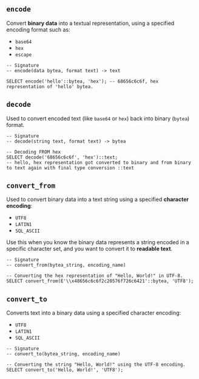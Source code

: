 ## `encode`
Convert **binary data** into a textual representation, using a specified encoding format such as:
- `base64`
- `hex`
- `escape`
```PostgreSQL
-- Signature
-- encode(data bytea, format text) -> text

SELECT encode('hello'::bytea, 'hex'); -- 68656c6c6f, hex representation of 'hello' bytea.
```
## `decode`
Used to convert encoded text (like `base64` or `hex`) back into binary (`bytea`) format.
```PostgreSQL
-- Signature
-- decode(string text, format text) -> bytea

-- Decoding FROM hex
SELECT decode('68656c6c6f', 'hex')::text;
-- hello, hex representation got converted to binary and from binary to text again with final type conversion ::text
```
## `convert_from`
Used to convert binary data into a text string using a specified **character encoding**:
- `UTF8`
- `LATIN1`
- `SQL_ASCII`

Use this when you know the binary data represents a string encoded in a specific character set, and you want to convert it to **readable text**.

```PostgreSQL
-- Signature
-- convert_from(bytea_string, encoding_name)

-- Converting the hex representation of "Hello, World!" in UTF-8.
SELECT convert_from(E'\\x48656c6c6f2c20576f726c6421'::bytea, 'UTF8');
```
## `convert_to`
Converts text into a binary data using a specified character encoding:
- `UTF8`
- `LATIN1`
- `SQL_ASCII`

```PostgreSQL
-- Signature
-- convert_to(bytea_string, encoding_name)

-- Converting the string "Hello, World!" using the UTF-8 encoding.
SELECT convert_to('Hello, World!', 'UTF8');
```